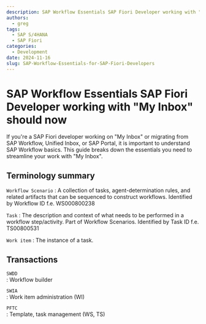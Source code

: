 ```yaml
---
description: SAP Workflow Essentials SAP Fiori Developer working with "My Inbox" should now
authors:
  - greg
tags:
  - SAP S/4HANA
  - SAP Fiori
categories:
  - Development
date: 2024-11-16
slug: SAP-Workflow-Essentials-for-SAP-Fiori-Developers
---
```


# SAP Workflow Essentials SAP Fiori Developer working with "My Inbox" should now

If you're a SAP Fiori developer working on "My Inbox" or migrating from SAP Workflow, Unified Inbox, or SAP Portal, it is important to understand SAP Workflow basics. This guide breaks down the essentials you need to streamline your work with "My Inbox".

## Terminology summary

`Workflow Scenario`
: A collection of tasks, agent-determination rules, and related artifacts that can be sequenced to construct workflows. Identified by Workflow ID  f.e. WS000800238

`Task`
: The description and context of what needs to be performed in a workflow step/activity. Part of Workflow Scenarios. Identified by Task ID f.e. TS00800531

`Work item`
: The instance of a task.

## Transactions

`SWDD`	
: Workflow builder

`SWIA`	
: Work item administration (WI)

`PFTC`	
: Template, task management (WS, TS)